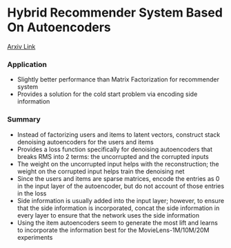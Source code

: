 # Hybrid Recommender System Based On Autoencoders

[Arxiv Link](https://arxiv.org/pdf/1606.07659v1.pdf)

### Application
* Slightly better performance than Matrix Factorization for recommender system
* Provides a solution for the cold start problem via encoding side information

### Summary
* Instead of factorizing users and items to latent vectors, construct stack denoising autoencoders for the users and items
* Provides a loss function specifically for denoising autoencoders that breaks RMS into 2 terms: the uncorrupted and the corrupted inputs
* The weight on the uncorrupted input helps with the reconstruction; the weight on the corrupted input helps train the denoising net
* Since the users and items are sparse matrices, encode the entries as 0 in the input layer of the autoencoder, but do not account of those entries in the loss
* Side information is usually added into the input layer; however, to ensure that the side information is incorporated, concat the side information in every layer to ensure that the network uses the side information
* Using the item autoencoders seem to generate the most lift and learns to incorporate the information best for the MovieLens-1M/10M/20M experiments
